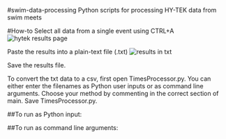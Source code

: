 #swim-data-processing
Python scripts for processing HY-TEK data from swim meets

#How-to
Select all data from a single event using CTRL+A
![hytek results page]()

Paste the results into a plain-text file (.txt)
![results in txt]()

Save the results file. 

To convert the txt data to a csv, first open TimesProcessor.py. You can either enter the filenames as Python user inputs or as command line arguments. Choose your method by commenting in the correct section of main. Save TimesProcessor.py.

##To run as Python input:

##To run as command line arguments:



